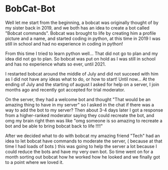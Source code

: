 # BobCat-Bot

Well let me start from the beginning, a bobcat was originally thought of by my sister back in 2019, and we both has an idea to create a bot called "Bobcat commands".  Bobcat was brought to life by creating him a profile picture and a name, and started coding in python, at this time in 2019 I was still in school and had no experience in coding in python!

From this time I tried to learn python well... That did not go to plan and my idea did not go to plan.  So bobcat was put on hold as I was still in school and has no experience whats so ever, until 2021.

I restarted bobcat around the middle of July and did not succeed with him as I did not have any ideas what to do, or how to start! 
Until now...
At the ending of July and the starting of august I asked for help on a server, I join months ago and recently got accepted for trial moderator.

On the server, they had a welcome bot and thought "That would be an amazing thing to have in my server" so I asked in the chat if there was a way to add the bot to my server?
Then about 3-4 days later I got a response from a higher-ranked moderator saying they could recreate the bot, and omg my brain right then was like "omg someone is so amazing to recreate a bot and be able to bring bobcat back to life  !!!!" 

After we decided what to do with bobcat my amazing friend "Tech" had an idea to let bobcat have commands to moderate the server, ( because at that time I had loads of bots ) this was going to help the server a lot because I could reduce the bots and have my very own bot.  So time went on for a month sorting out bobcat how he worked how he looked and we finally got to a point where we loved it.
